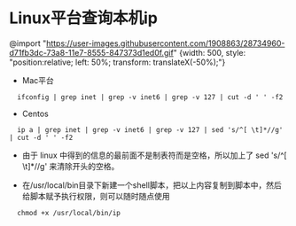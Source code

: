 # Linux平台查询本机ip

@import "https://user-images.githubusercontent.com/1908863/28734960-d71fb3dc-73a8-11e7-8555-847373d1ed0f.gif" {width: 500, style: "position:relative; left: 50%; transform: translateX(-50%);"}

* Mac平台
```
  ifconfig | grep inet | grep -v inet6 | grep -v 127 | cut -d ' ' -f2
```

* Centos
```
  ip a | grep inet | grep -v inet6 | grep -v 127 | sed 's/^[ \t]*//g' | cut -d ' ' -f2
```

* 由于 linux 中得到的信息的最前面不是制表符而是空格，所以加上了 sed 's/^[ \t]*//g' 来清除开头的空格。

* 在/usr/local/bin目录下新建一个shell脚本，把以上内容复制到脚本中，然后给脚本赋予执行权限，则可以随时随点使用
```
  chmod +x /usr/local/bin/ip
```
